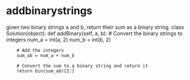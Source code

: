 # addbinarystrings
given two binary strings a and b, return their sum as a binary string.
class Solution(object):
    def addBinary(self, a, b):
        # Convert the binary strings to integers
        num_a = int(a, 2)
        num_b = int(b, 2)
        
        # Add the integers
        sum_ab = num_a + num_b
        
        # Convert the sum to a binary string and return it
        return bin(sum_ab)[2:]
